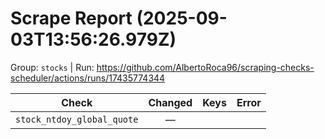 # Scrape Report (2025-09-03T13:56:26.979Z)

Group: `stocks`  |  Run: https://github.com/AlbertoRoca96/scraping-checks-scheduler/actions/runs/17435774344

| Check | Changed | Keys | Error |
|---|:---:|:--|:--|
| `stock_ntdoy_global_quote` | — |  |  |
